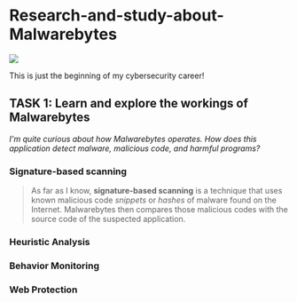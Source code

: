 <h1>Research-and-study-about-Malwarebytes</h1>

<img src="https://content.invisioncic.com/Mmalware/monthly_2017_02/hero_logo.png.ce017c551dfbebe78e51737cc07d50a2.png">


This is just the beginning of my cybersecurity career!

<h2>TASK 1: Learn and explore the workings of Malwarebytes</h2>

*I'm quite curious about how Malwarebytes operates. How does this application detect malware, malicious code, and harmful programs?*

<h3>Signature-based scanning</h3>

> As far as I know, **signature-based scanning** is a technique that uses known malicious code *snippets* or *hashes* of malware found on the Internet. Malwarebytes then compares those malicious codes with the source code of the suspected application.

<h3>Heuristic Analysis</h3>

<h3>Behavior Monitoring</h3>

<h3>Web Protection</h3>

 
